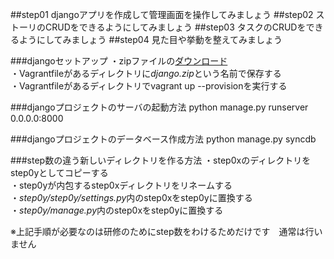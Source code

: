 ##step01
djangoアプリを作成して管理画面を操作してみましょう
##step02
ストーリのCRUDをできるようにしてみましょう
##step03
タスクのCRUDをできるようにしてみましょう
##step04
見た目や挙動を整えてみましょう
  
###djangoセットアップ
・zipファイルの[ダウンロード](https://github.com/django/django/zipball/master)  
・Vagrantfileがあるディレクトリに*django.zip*という名前で保存する  
・Vagrantfileがあるディレクトリでvagrant up --provisionを実行する
  
###djangoプロジェクトのサーバの起動方法
python manage.py runserver 0.0.0.0:8000
  
###djangoプロジェクトのデータベース作成方法
python manage.py syncdb
  
###step数の違う新しいディレクトリを作る方法
・step0xのディレクトリをstep0yとしてコピーする  
・step0yが内包するstep0xディレクトリをリネームする  
・*step0y/step0y/settings.py*内のstep0xをstep0yに置換する  
・*step0y/manage.py*内のstep0xをstep0yに置換する  
  
※上記手順が必要なのは研修のためにstep数をわけるためだけです　通常は行いません

